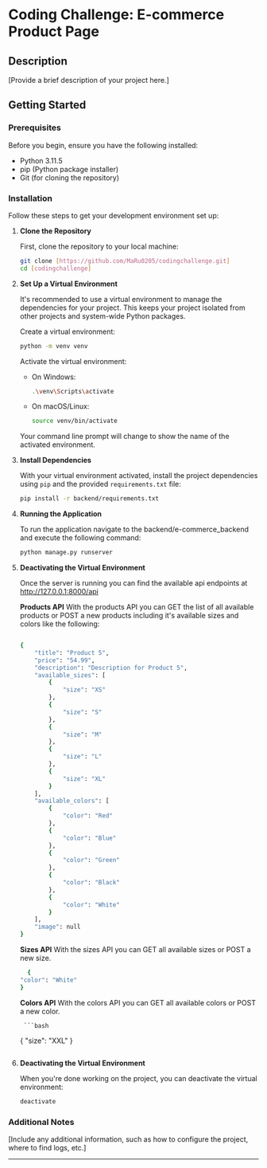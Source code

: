 
# Coding Challenge: E-commerce Product Page

## Description

[Provide a brief description of your project here.]

## Getting Started

### Prerequisites

Before you begin, ensure you have the following installed:
- Python 3.11.5
- pip (Python package installer)
- Git (for cloning the repository)

### Installation

Follow these steps to get your development environment set up:

1. **Clone the Repository**

   First, clone the repository to your local machine:

   ```bash
   git clone [https://github.com/MaRu0205/codingchallenge.git]
   cd [codingchallenge]
   ```

2. **Set Up a Virtual Environment**

   It's recommended to use a virtual environment to manage the dependencies for your project. This keeps your project isolated from other projects and system-wide Python packages.

   Create a virtual environment:

   ```bash
   python -m venv venv
   ```

   Activate the virtual environment:

   - On Windows:
     ```bash
     .\venv\Scripts\activate
     ```

   - On macOS/Linux:
     ```bash
     source venv/bin/activate
     ```

   Your command line prompt will change to show the name of the activated environment.

3. **Install Dependencies**

   With your virtual environment activated, install the project dependencies using `pip` and the provided `requirements.txt` file:

   ```bash
   pip install -r backend/requirements.txt
   ```

4. **Running the Application**

   To run the application navigate to the backend/e-commerce_backend and execute the following command:

   ```bash
   python manage.py runserver
   ```

5. **Deactivating the Virtual Environment**

    Once the server is running you can find the available api endpoints at http://127.0.0.1:8000/api

    **Products API**
    With the products API you can GET the list of all available products or POST a new products including it's available sizes and colors like the following:

    ```bash
   
   {
        "title": "Product 5",
        "price": "54.99",
        "description": "Description for Product 5",
        "available_sizes": [
            {
                "size": "XS"
            },
            {
                "size": "S"
            },
            {
                "size": "M"
            },
            {
                "size": "L"
            },
            {
                "size": "XL"
            }
        ],
        "available_colors": [
            {
                "color": "Red"
            },
            {
                "color": "Blue"
            },
            {
                "color": "Green"
            },
            {
                "color": "Black"
            },
            {
                "color": "White"
            }
        ],
        "image": null
    }

   ```

    **Sizes API**
    With the sizes API you can GET all available sizes or POST a new size.

    ```bash
      {
    "color": "White"
    }
   ```



    **Colors API**
    With the colors API you can GET all available colors or POST a new color.

        ```bash
      {
    "size": "XXL"
    }
   ```

6. **Deactivating the Virtual Environment**

   When you're done working on the project, you can deactivate the virtual environment:

   ```bash
   deactivate
   ```

### Additional Notes

[Include any additional information, such as how to configure the project, where to find logs, etc.]

---
